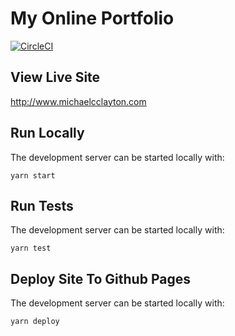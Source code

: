 # My Online Portfolio
[![CircleCI](https://circleci.com/gh/mcclayton/mcclayton.github.io.svg?style=svg)](https://circleci.com/gh/mcclayton/mcclayton.github.io)

## View Live Site
http://www.michaelcclayton.com

## Run Locally
The development server can be started locally with:
```
yarn start
```

## Run Tests
The development server can be started locally with:
```
yarn test
```

## Deploy Site To Github Pages
The development server can be started locally with:
```
yarn deploy
```
